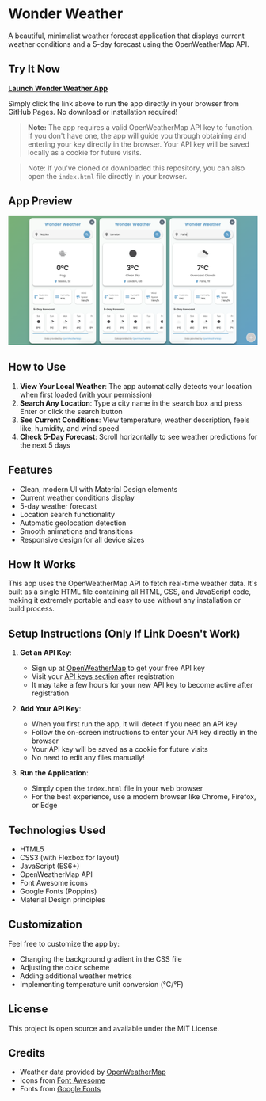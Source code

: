 # Wonder Weather

A beautiful, minimalist weather forecast application that displays current weather conditions and a 5-day forecast using the OpenWeatherMap API.

## Try It Now

**[Launch Wonder Weather App](https://bearmug.github.io/wonder-weather/)**

Simply click the link above to run the app directly in your browser from GitHub Pages. No download or installation required!

> **Note:** The app requires a valid OpenWeatherMap API key to function. If you don't have one, the app will guide you through obtaining and entering your key directly in the browser. Your API key will be saved locally as a cookie for future visits.

> Note: If you've cloned or downloaded this repository, you can also open the `index.html` file directly in your browser.

## App Preview

<p align="center">
  <img src="sample.png" alt="Wonder Weather App Screenshot" width="600">
</p>

## How to Use

1. **View Your Local Weather**: The app automatically detects your location when first loaded (with your permission)
2. **Search Any Location**: Type a city name in the search box and press Enter or click the search button
3. **See Current Conditions**: View temperature, weather description, feels like, humidity, and wind speed
4. **Check 5-Day Forecast**: Scroll horizontally to see weather predictions for the next 5 days

## Features

- Clean, modern UI with Material Design elements
- Current weather conditions display
- 5-day weather forecast
- Location search functionality
- Automatic geolocation detection
- Smooth animations and transitions
- Responsive design for all device sizes

## How It Works

This app uses the OpenWeatherMap API to fetch real-time weather data. It's built as a single HTML file containing all HTML, CSS, and JavaScript code, making it extremely portable and easy to use without any installation or build process.

## Setup Instructions (Only If Link Doesn't Work)

1. **Get an API Key**:
   - Sign up at [OpenWeatherMap](https://openweathermap.org/) to get your free API key
   - Visit your [API keys section](https://home.openweathermap.org/api_keys) after registration
   - It may take a few hours for your new API key to become active after registration

2. **Add Your API Key**:
   - When you first run the app, it will detect if you need an API key
   - Follow the on-screen instructions to enter your API key directly in the browser
   - Your API key will be saved as a cookie for future visits
   - No need to edit any files manually!

3. **Run the Application**:
   - Simply open the `index.html` file in your web browser
   - For the best experience, use a modern browser like Chrome, Firefox, or Edge

## Technologies Used

- HTML5
- CSS3 (with Flexbox for layout)
- JavaScript (ES6+)
- OpenWeatherMap API
- Font Awesome icons
- Google Fonts (Poppins)
- Material Design principles

## Customization

Feel free to customize the app by:
- Changing the background gradient in the CSS file
- Adjusting the color scheme
- Adding additional weather metrics
- Implementing temperature unit conversion (°C/°F)

## License

This project is open source and available under the MIT License.

## Credits

- Weather data provided by [OpenWeatherMap](https://openweathermap.org/)
- Icons from [Font Awesome](https://fontawesome.com/)
- Fonts from [Google Fonts](https://fonts.google.com/) 